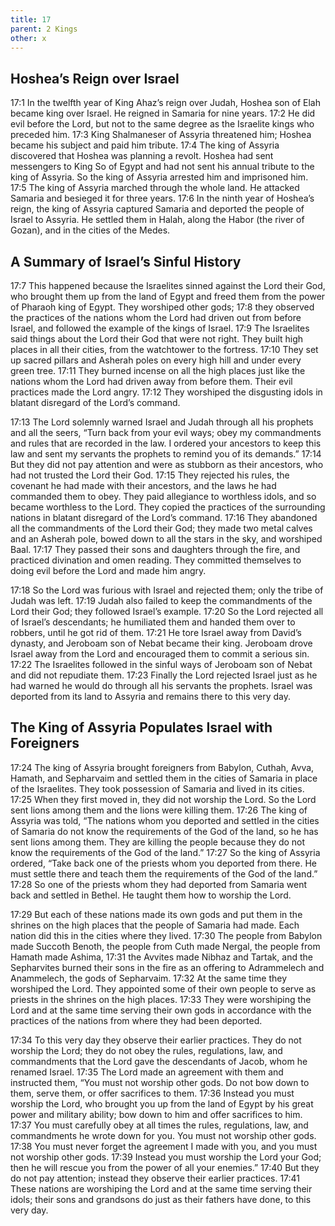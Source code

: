 ```yaml
---
title: 17
parent: 2 Kings
other: x
---
```


## Hoshea’s Reign over Israel

<a name="17:1">17:1</a> In the twelfth year of King Ahaz’s reign over Judah, Hoshea son of Elah became king over Israel. He reigned in Samaria for nine years. <a name="17:2">17:2</a> He did evil before the Lord, but not to the same degree as the Israelite kings who preceded him. <a name="17:3">17:3</a> King Shalmaneser of Assyria threatened him; Hoshea became his subject and paid him tribute. <a name="17:4">17:4</a> The king of Assyria discovered that Hoshea was planning a revolt. Hoshea had sent messengers to King So of Egypt and had not sent his annual tribute to the king of Assyria. So the king of Assyria arrested him and imprisoned him. <a name="17:5">17:5</a> The king of Assyria marched through the whole land. He attacked Samaria and besieged it for three years. <a name="17:6">17:6</a> In the ninth year of Hoshea’s reign, the king of Assyria captured Samaria and deported the people of Israel to Assyria. He settled them in Halah, along the Habor (the river of Gozan), and in the cities of the Medes.

## A Summary of Israel’s Sinful History

<a name="17:7">17:7</a> This happened because the Israelites sinned against the Lord their God, who brought them up from the land of Egypt and freed them from the power of Pharaoh king of Egypt. They worshiped other gods; <a name="17:8">17:8</a> they observed the practices of the nations whom the Lord had driven out from before Israel, and followed the example of the kings of Israel. <a name="17:9">17:9</a> The Israelites said things about the Lord their God that were not right. They built high places in all their cities, from the watchtower to the fortress. <a name="17:10">17:10</a> They set up sacred pillars and Asherah poles on every high hill and under every green tree. <a name="17:11">17:11</a> They burned incense on all the high places just like the nations whom the Lord had driven away from before them. Their evil practices made the Lord angry. <a name="17:12">17:12</a> They worshiped the disgusting idols in blatant disregard of the Lord’s command.

<a name="17:13">17:13</a> The Lord solemnly warned Israel and Judah through all his prophets and all the seers, “Turn back from your evil ways; obey my commandments and rules that are recorded in the law. I ordered your ancestors to keep this law and sent my servants the prophets to remind you of its demands.” <a name="17:14">17:14</a> But they did not pay attention and were as stubborn as their ancestors, who had not trusted the Lord their God. <a name="17:15">17:15</a> They rejected his rules, the covenant he had made with their ancestors, and the laws he had commanded them to obey. They paid allegiance to worthless idols, and so became worthless to the Lord. They copied the practices of the surrounding nations in blatant disregard of the Lord’s command. <a name="17:16">17:16</a> They abandoned all the commandments of the Lord their God; they made two metal calves and an Asherah pole, bowed down to all the stars in the sky, and worshiped Baal. <a name="17:17">17:17</a> They passed their sons and daughters through the fire, and practiced divination and omen reading. They committed themselves to doing evil before the Lord and made him angry.

<a name="17:18">17:18</a> So the Lord was furious with Israel and rejected them; only the tribe of Judah was left. <a name="17:19">17:19</a> Judah also failed to keep the commandments of the Lord their God; they followed Israel’s example. <a name="17:20">17:20</a> So the Lord rejected all of Israel’s descendants; he humiliated them and handed them over to robbers, until he got rid of them. <a name="17:21">17:21</a> He tore Israel away from David’s dynasty, and Jeroboam son of Nebat became their king. Jeroboam drove Israel away from the Lord and encouraged them to commit a serious sin. <a name="17:22">17:22</a> The Israelites followed in the sinful ways of Jeroboam son of Nebat and did not repudiate them. <a name="17:23">17:23</a> Finally the Lord rejected Israel just as he had warned he would do through all his servants the prophets. Israel was deported from its land to Assyria and remains there to this very day.

## The King of Assyria Populates Israel with Foreigners

<a name="17:24">17:24</a> The king of Assyria brought foreigners from Babylon, Cuthah, Avva, Hamath, and Sepharvaim and settled them in the cities of Samaria in place of the Israelites. They took possession of Samaria and lived in its cities. <a name="17:25">17:25</a> When they first moved in, they did not worship the Lord. So the Lord sent lions among them and the lions were killing them. <a name="17:26">17:26</a> The king of Assyria was told, “The nations whom you deported and settled in the cities of Samaria do not know the requirements of the God of the land, so he has sent lions among them. They are killing the people because they do not know the requirements of the God of the land.” <a name="17:27">17:27</a> So the king of Assyria ordered, “Take back one of the priests whom you deported from there. He must settle there and teach them the requirements of the God of the land.” <a name="17:28">17:28</a> So one of the priests whom they had deported from Samaria went back and settled in Bethel. He taught them how to worship the Lord.

<a name="17:29">17:29</a> But each of these nations made its own gods and put them in the shrines on the high places that the people of Samaria had made. Each nation did this in the cities where they lived. <a name="17:30">17:30</a> The people from Babylon made Succoth Benoth, the people from Cuth made Nergal, the people from Hamath made Ashima, <a name="17:31">17:31</a> the Avvites made Nibhaz and Tartak, and the Sepharvites burned their sons in the fire as an offering to Adrammelech and Anammelech, the gods of Sepharvaim. <a name="17:32">17:32</a> At the same time they worshiped the Lord. They appointed some of their own people to serve as priests in the shrines on the high places. <a name="17:33">17:33</a> They were worshiping the Lord and at the same time serving their own gods in accordance with the practices of the nations from where they had been deported.

<a name="17:34">17:34</a> To this very day they observe their earlier practices. They do not worship the Lord; they do not obey the rules, regulations, law, and commandments that the Lord gave the descendants of Jacob, whom he renamed Israel. <a name="17:35">17:35</a> The Lord made an agreement with them and instructed them, “You must not worship other gods. Do not bow down to them, serve them, or offer sacrifices to them. <a name="17:36">17:36</a> Instead you must worship the Lord, who brought you up from the land of Egypt by his great power and military ability; bow down to him and offer sacrifices to him. <a name="17:37">17:37</a> You must carefully obey at all times the rules, regulations, law, and commandments he wrote down for you. You must not worship other gods. <a name="17:38">17:38</a> You must never forget the agreement I made with you, and you must not worship other gods. <a name="17:39">17:39</a> Instead you must worship the Lord your God; then he will rescue you from the power of all your enemies.” <a name="17:40">17:40</a> But they do not pay attention; instead they observe their earlier practices. <a name="17:41">17:41</a> These nations are worshiping the Lord and at the same time serving their idols; their sons and grandsons do just as their fathers have done, to this very day.

